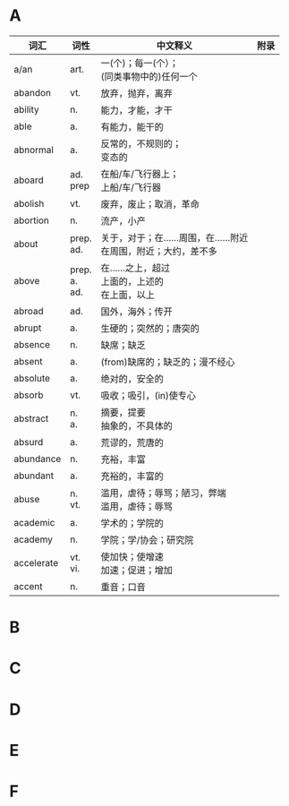 # A  
| 词汇      | 词性               | 中文释义                                                     | 附录 |
|-----------|--------------------|--------------------------------------------------------------|------|
| a/an      | art.               | 一(个)；每一(个）；<br>(同类事物中的)任何一个                |      |
| abandon   | vt.                | 放弃，抛弃，离弃                                             |      |
| ability   | n.                 | 能力，才能，才干                                             |      |
| able      | a.                 | 有能力，能干的                                               |      |
| abnormal  | a.                 | 反常的，不规则的；<br>变态的                                 |      |
| aboard    | ad.<br>prep        | 在船/车/飞行器上；<br>上船/车/飞行器                         |      |
| abolish   | vt.                | 废弃，废止；取消，革命                                       |      |
| abortion  | n.                 | 流产，小产                                                   |      |
| about     | prep.<br>ad.       | 关于，对于；在……周围，在……附近<br>在周围，附近；大约，差不多 |      |
| above     | prep.<br>a.<br>ad. | 在……之上，超过<br>上面的，上述的<br>在上面，以上             |      |
| abroad    | ad.                | 国外，海外；传开                                             |      |
| abrupt    | a.                 | 生硬的；突然的；唐突的                                       |      |
| absence   | n.                 | 缺席；缺乏                                                   |      |
| absent    | a.                 | (from)缺席的；缺乏的；漫不经心                               |      |
| absolute  | a.                 | 绝对的，安全的                                               |      |
| absorb    | vt.                | 吸收；吸引，(in)使专心                                       |      |
| abstract  | n.<br>a.           | 摘要，提要<br>抽象的，不具体的                               |      |
| absurd    | a.                 | 荒谬的，荒唐的                                               |      |
| abundance | n.                 | 充裕，丰富                                                   |      |
| abundant  | a.                 | 充裕的，丰富的                                               |      |
| abuse     | n.<br>vt.          | 滥用，虐待；辱骂；陋习，弊端<br>滥用，虐待；辱骂             |      |
| academic  | a.                 | 学术的；学院的                                               |      |
| academy   | n.                 | 学院；学/协会；研究院                                        |      |
|accelerate|vt.<br>vi.|使加快；使增速<br>加速；促进；增加||
|accent|n.|重音；口音||

# B  
# C  
# D  
# E  
# F  

